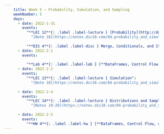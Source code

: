 ```yaml
---
    title: Week 5 – Probability, Simulation, and Sampling
    weekNumber: 5
    days:
      - date: 2022-1-31
        events:
          "**LEC 12**{: .label .label-lecture } [Probability](http://datahub.ucsd.edu/user-redirect/git-sync?repo=https://github.com/dsc-courses/dsc10-2022-wi&subPath=lectures/lec12/lecture.ipynb) ([blank pdf](../resources/lectures/lec12/lec12-blank.pdf))":
            "[Note 18](https://notes.dsc10.com/04-probability_and_simulation/probability_and_simulation.html), [CIT 9.5](https://inferentialthinking.com/chapters/09/5/Finding_Probabilities.html)"
                
          "**DIS 4**{: .label .label-disc } Merge, Conditionals, and Iteration":
      - date: 2022-2-1
        events:
          
          "**Lab 4**{: .label .label-lab } [**DataFrames, Control Flow, and Probability (due 2/1)**](http://datahub.ucsd.edu/user-redirect/git-sync?repo=https://github.com/dsc-courses/dsc10-2022-wi&subPath=labs/04-control_flow/lab.ipynb)":
      - date: 2022-2-2
        events:
          "**LEC 13**{: .label .label-lecture } Simulation":
            "[Note 18](https://notes.dsc10.com/04-probability_and_simulation/probability_and_simulation.html)"
                
      - date: 2022-2-4
        events:
          "**LEC 14**{: .label .label-lecture } Distributions and Sampling":
            "[Notes 19-20](https://notes.dsc10.com/04-probability_and_simulation/1_populations_and_samples.html)"
      
      - date: 2022-2-5
        events:
          "**HW 4**{: .label .label-hw } [**DataFrames, Control Flow, and Probability (due 2/5)**](http://datahub.ucsd.edu/user-redirect/git-sync?repo=https://github.com/dsc-courses/dsc10-2022-wi&subPath=homeworks/04-control_flow/homework.ipynb)":
---
```

